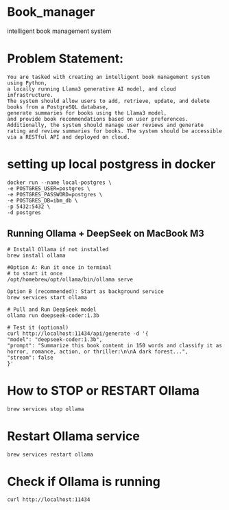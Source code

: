 # Book_manager
intelligent book management system
# Problem Statement:
    You are tasked with creating an intelligent book management system using Python,
    a locally running Llama3 generative AI model, and cloud infrastructure.
    The system should allow users to add, retrieve, update, and delete books from a PostgreSQL database,
    generate summaries for books using the Llama3 model,
    and provide book recommendations based on user preferences. Additionally, the system should manage user reviews and generate rating and review summaries for books. The system should be accessible via a RESTful API and deployed on cloud.

# setting up local postgress in docker
    docker run --name local-postgres \
    -e POSTGRES_USER=postgres \
    -e POSTGRES_PASSWORD=postgres \
    -e POSTGRES_DB=ibm_db \
    -p 5432:5432 \
    -d postgres

## Running Ollama + DeepSeek on MacBook M3
    # Install Ollama if not installed
    brew install ollama

    #Option A: Run it once in terminal
    # to start it once
    /opt/homebrew/opt/ollama/bin/ollama serve

    Option B (recommended): Start as background service
    brew services start ollama

    # Pull and Run DeepSeek model
    ollama run deepseek-coder:1.3b

    # Test it (optional)
    curl http://localhost:11434/api/generate -d '{
    "model": "deepseek-coder:1.3b",
    "prompt": "Summarize this book content in 150 words and classify it as horror, romance, action, or thriller:\n\nA dark forest...",
    "stream": false
    }'

# How to STOP or RESTART Ollama
    brew services stop ollama

# Restart Ollama service
    brew services restart ollama

# Check if Ollama is running
    curl http://localhost:11434